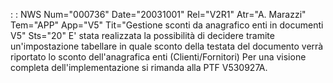  :  : NWS Num="000736" Date="20031001" Rel="V2R1" Atr="A. Marazzi" Tem="APP" App="V5" Tit="Gestione sconti da anagrafico enti in documenti V5" Sts="20"
E' stata realizzata la possibilità di decidere tramite un'impostazione tabellare in quale sconto della testata del documento verrà riportato lo sconto dell'anagrafica enti (Clienti/Fornitori) 
Per una visione completa dell'implementazione si rimanda alla PTF V530927A.
